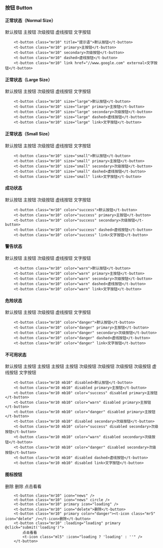 ### 按钮 Button

#### 正常状态（Normal Size）
<div class="component-wrapper">
    <t-button class="mr10" title="提示语">默认按钮</t-button>
    <t-button class="mr10" primary>主按钮</t-button>
    <t-button class="mr10" secondary>次级按钮</t-button>
    <t-button class="mr10" dashed>虚线按钮</t-button>
    <t-button class="mr10" link href="//www.google.com" external>文字按钮</t-button>
</div>

``` vue
    <t-button class="mr10" title="提示语">默认按钮</t-button>
    <t-button class="mr10" primary>主按钮</t-button>
    <t-button class="mr10" secondary>次级按钮</t-button>
    <t-button class="mr10" dashed>虚线按钮</t-button>
    <t-button class="mr10" link href="//www.google.com" external>文字按钮</t-button>
```

#### 正常状态（Large Size）
<div class="component-wrapper">
    <t-button class="mr10" size="large">默认按钮</t-button>
    <t-button class="mr10" size="large" primary>主按钮</t-button>
    <t-button class="mr10" size="large" secondary>次级按钮</t-button>
    <t-button class="mr10" size="large" dashed>虚线按钮</t-button>
    <t-button class="mr10" size="large" link>文字按钮</t-button>
</div>

```vue
    <t-button class="mr10" size="large">默认按钮</t-button>
    <t-button class="mr10" size="large" primary>主按钮</t-button>
    <t-button class="mr10" size="large" secondary>次级按钮</t-button>
    <t-button class="mr10" size="large" dashed>虚线按钮</t-button>
    <t-button class="mr10" size="large" link>文字按钮</t-button>
```

#### 正常状态（Small Size）
<div class="component-wrapper">
    <t-button class="mr10" size="small">默认按钮</t-button>
    <t-button class="mr10" size="small" primary>主按钮</t-button>
    <t-button class="mr10" size="small" secondary>次级按钮</t-button>
    <t-button class="mr10" size="small" dashed>虚线按钮</t-button>
    <t-button class="mr10" size="small" link>文字按钮</t-button>
</div>

```vue
    <t-button class="mr10" size="small">默认按钮</t-button>
    <t-button class="mr10" size="small" primary>主按钮</t-button>
    <t-button class="mr10" size="small" secondary>次级按钮</t-button>
    <t-button class="mr10" size="small" dashed>虚线按钮</t-button>
    <t-button class="mr10" size="small" link>文字按钮</t-button>
```

#### 成功状态
<div class="component-wrapper">
    <t-button class="mr10" color="success">默认按钮</t-button>
    <t-button class="mr10" color="success" primary>主按钮</t-button>
    <t-button class="mr10" color="success" secondary>次级按钮</t-button>
    <t-button class="mr10" color="success" dashed>虚线按钮</t-button>
    <t-button class="mr10" color="success" link>文字按钮</t-button>
</div>

```vue
    <t-button class="mr10" color="success">默认按钮</t-button>
    <t-button class="mr10" color="success" primary>主按钮</t-button>
    <t-button class="mr10" color="success" secondary>次级按钮</t-button>
    <t-button class="mr10" color="success" dashed>虚线按钮</t-button>
    <t-button class="mr10" color="success" link>文字按钮</t-button>
```

#### 警告状态
<div class="component-wrapper">
    <t-button class="mr10" color="warn">默认按钮</t-button>
    <t-button class="mr10" color="warn" primary>主按钮</t-button>
    <t-button class="mr10" color="warn" secondary>次级按钮</t-button>
    <t-button class="mr10" color="warn" dashed>虚线按钮</t-button>
    <t-button class="mr10" color="warn" link>文字按钮</t-button>
</div>

```vue
    <t-button class="mr10" color="warn">默认按钮</t-button>
    <t-button class="mr10" color="warn" primary>主按钮</t-button>
    <t-button class="mr10" color="warn" secondary>次级按钮</t-button>
    <t-button class="mr10" color="warn" dashed>虚线按钮</t-button>
    <t-button class="mr10" color="warn" link>文字按钮</t-button>
```

#### 危险状态
<div class="component-wrapper">
    <t-button class="mr10" color="danger">默认按钮</t-button>
    <t-button class="mr10" color="danger" primary>主按钮</t-button>
    <t-button class="mr10" color="danger" secondary>次级按钮</t-button>
    <t-button class="mr10" color="danger" dashed>虚线按钮</t-button>
    <t-button class="mr10" color="danger" link>文字按钮</t-button>
</div>

```vue
    <t-button class="mr10" color="danger">默认按钮</t-button>
    <t-button class="mr10" color="danger" primary>主按钮</t-button>
    <t-button class="mr10" color="danger" secondary>次级按钮</t-button>
    <t-button class="mr10" color="danger" dashed>虚线按钮</t-button>
    <t-button class="mr10" color="danger" link>文字按钮</t-button>
```

#### 不可用状态
<div class="component-wrapper">
    <t-button class="mr10 mb10" disabled>默认按钮</t-button>
    <t-button class="mr10 mb10" disabled primary>主按钮</t-button>
    <t-button class="mr10 mb10" color="success" disabled primary>主按钮</t-button>
    <t-button class="mr10 mb10" color="warn" disabled primary>主按钮</t-button>
    <t-button class="mr10 mb10" color="danger" disabled primary>主按钮</t-button>
    <t-button class="mr10 mb10" disabled secondary>次级按钮</t-button>
    <t-button class="mr10 mb10" color="success" disabled secondary>次级按钮</t-button>
    <t-button class="mr10 mb10" color="warn" disabled secondary>次级按钮</t-button>
    <t-button class="mr10 mb10" color="danger" disabled secondary>次级按钮</t-button>
    <t-button class="mr10 mb10" disabled dashed>虚线按钮</t-button>
    <t-button class="mr10 mb10" disabled link>文字按钮</t-button>
</div>

```vue
    <t-button class="mr10 mb10" disabled>默认按钮</t-button>
    <t-button class="mr10 mb10" disabled primary>主按钮</t-button>
    <t-button class="mr10 mb10" color="success" disabled primary>主按钮</t-button>
    <t-button class="mr10 mb10" color="warn" disabled primary>主按钮</t-button>
    <t-button class="mr10 mb10" color="danger" disabled primary>主按钮</t-button>
    <t-button class="mr10 mb10" disabled secondary>次级按钮</t-button>
    <t-button class="mr10 mb10" color="success" disabled secondary>次级按钮</t-button>
    <t-button class="mr10 mb10" color="warn" disabled secondary>次级按钮</t-button>
    <t-button class="mr10 mb10" color="danger" disabled secondary>次级按钮</t-button>
    <t-button class="mr10 mb10" disabled dashed>虚线按钮</t-button>
    <t-button class="mr10 mb10" disabled link>文字按钮</t-button>
```

#### 图标按钮
<div class="component-wrapper">
    <t-button class="mr10" icon="news" />
    <t-button class="mr10" icon="news" circle />
    <t-button class="mr10" primary icon="loading" />
    <t-button class="mr10" icon="delete">删除</t-button>
    <t-button class="mr10" primary color="danger"><t-icon class="mr5" icon="delete" /></t-icon>删除</t-button>
    <t-button class="mr10" :loading="loading" primary @click="submit('loading')">
        点击看看
        <t-icon class="ml5" :icon="loading ? 'loading' : ''" />
    </t-button>
</div>

```vue
    <t-button class="mr10" icon="news" />
    <t-button class="mr10" icon="news" circle />
    <t-button class="mr10" primary icon="loading" />
    <t-button class="mr10" icon="delete">删除</t-button>
    <t-button class="mr10" primary color="danger"><t-icon class="mr5" icon="delete" /></t-icon>删除</t-button>
    <t-button class="mr10" :loading="loading" primary @click="submit('loading')">
        点击看看
        <t-icon class="ml5" :icon="loading ? 'loading' : ''" />
    </t-button>
```

<script>
    import Vue from 'vue'
    import TedUI from '../../src'
    import '../../src/scss/ted.scss'
    Vue.use(TedUI)

    export default {
        data () {
            return {
                loading: false
            }
        },
        methods: {
            submit (val) {
                this.loading = val
                setTimeout(() => {
                    this.loading = false
                }, 3000)
            }
        }
    }
</script>
